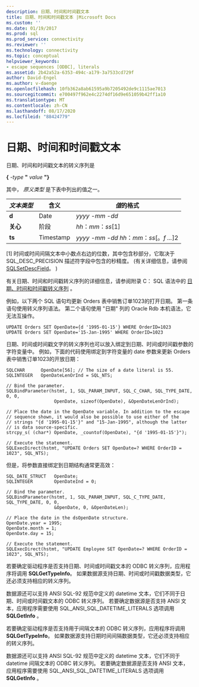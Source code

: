 ```yaml
---
description: 日期、时间和时间戳文本
title: 日期、时间和时间戳文本 |Microsoft Docs
ms.custom: ''
ms.date: 01/19/2017
ms.prod: sql
ms.prod_service: connectivity
ms.reviewer: ''
ms.technology: connectivity
ms.topic: conceptual
helpviewer_keywords:
- escape sequences [ODBC], literals
ms.assetid: 2b42a52a-6353-494c-a179-3a7533cd729f
author: David-Engel
ms.author: v-daenge
ms.openlocfilehash: 10fb362a8ab61595a9b7205492de9c1115ae7013
ms.sourcegitcommit: e700497f962e4c2274df16d9e651059b42ff1a10
ms.translationtype: MT
ms.contentlocale: zh-CN
ms.lasthandoff: 08/17/2020
ms.locfileid: "88424779"
---
```

# <a name="date-time-and-timestamp-literals"></a>日期、时间和时间戳文本
日期、时间和时间戳文本的转义序列是  
  
 **{**  _-type_ **"** _value_ **"}**  
  
 其中， *原义类型* 是下表中列出的值之一。  
  
|*文本类型*|含义|*值*的格式|  
|---------------------|-------------|-----------------------|  
|**d**|Date|*yyyy* -*mm* -*dd*|  
|**关心**|阶段|*hh*：*mm*：*ss*[1]|  
|**ts**|Timestamp|*yyyy* -*mm* -*dd* *hh*：*mm*：*ss*[。*f ...*]2|  
  
 [1] 时间或时间间隔文本中小数点右边的位数，其中包含秒部分，它取决于 SQL_DESC_PRECISION 描述符字段中包含的秒精度。  (有关详细信息，请参阅 [SQLSetDescField](../../../odbc/reference/syntax/sqlsetdescfield-function.md)。 )   
  
 有关日期、时间和时间戳转义序列的详细信息，请参阅附录 C： SQL 语法中的 [日期、时间和时间戳转义序列](../../../odbc/reference/appendixes/date-time-and-timestamp-escape-sequences.md) 。  
  
 例如，以下两个 SQL 语句均更新 Orders 表中销售订单1023的打开日期。 第一条语句使用转义序列语法。 第二个语句使用 "日期" 列的 Oracle Rdb 本机语法，它无法互操作。  
  
```  
UPDATE Orders SET OpenDate={d '1995-01-15'} WHERE OrderID=1023  
UPDATE Orders SET OpenDate='15-Jan-1995' WHERE OrderID=1023  
```  
  
 日期、时间或时间戳文字的转义序列也可以放入绑定到日期、时间或时间戳参数的字符变量中。 例如，下面的代码使用绑定到字符变量的 date 参数来更新 Orders 表中销售订单1023的开放日期：  
  
```  
SQLCHAR      OpenDate[56]; // The size of a date literal is 55.  
SQLINTEGER   OpenDateLenOrInd = SQL_NTS;  
  
// Bind the parameter.  
SQLBindParameter(hstmt, 1, SQL_PARAM_INPUT, SQL_C_CHAR, SQL_TYPE_DATE, 0, 0,  
                  OpenDate, sizeof(OpenDate), &OpenDateLenOrInd);  
  
// Place the date in the OpenDate variable. In addition to the escape  
// sequence shown, it would also be possible to use either of the  
// strings "{d '1995-01-15'}" and "15-Jan-1995", although the latter  
// is data source-specific.  
strcpy_s( (char*) OpenDate, _countof(OpenDate), "{d '1995-01-15'}");  
  
// Execute the statement.  
SQLExecDirect(hstmt, "UPDATE Orders SET OpenDate=? WHERE OrderID = 1023", SQL_NTS);  
```  
  
 但是，将参数直接绑定到日期结构通常更高效：  
  
```  
SQL_DATE_STRUCT   OpenDate;  
SQLINTEGER        OpenDateInd = 0;  
  
// Bind the parameter.  
SQLBindParameter(hstmt, 1, SQL_PARAM_INPUT, SQL_C_TYPE_DATE, SQL_TYPE_DATE, 0, 0,  
                  &OpenDate, 0, &OpenDateLen);  
  
// Place the date in the dsOpenDate structure.  
OpenDate.year = 1995;  
OpenDate.month = 1;  
OpenDate.day = 15;  
  
// Execute the statement.  
SQLExecDirect(hstmt, "UPDATE Employee SET OpenDate=? WHERE OrderID = 1023", SQL_NTS);  
```  
  
 若要确定驱动程序是否支持日期、时间或时间戳文本的 ODBC 转义序列，应用程序将调用 **SQLGetTypeInfo**。 如果数据源支持日期、时间或时间戳数据类型，它还必须支持相应的转义序列。  
  
 数据源还可以支持 ANSI SQL-92 规范中定义的 datetime 文本，它们不同于日期、时间或时间戳文本的 ODBC 转义序列。 若要确定数据源是否支持 ANSI 文本，应用程序需要使用 SQL_ANSI_SQL_DATETIME_LITERALS 选项调用 **SQLGetInfo** 。  
  
 若要确定驱动程序是否支持用于间隔文本的 ODBC 转义序列，应用程序将调用 **SQLGetTypeInfo**。 如果数据源支持日期时间间隔数据类型，它还必须支持相应的转义序列。  
  
 数据源还可以支持 ANSI SQL-92 规范中定义的 datetime 文本，它们不同于 datetime 间隔文本的 ODBC 转义序列。 若要确定数据源是否支持 ANSI 文本，应用程序需要使用 SQL_ANSI_SQL_DATETIME_LITERALS 选项调用 **SQLGetInfo** 。
